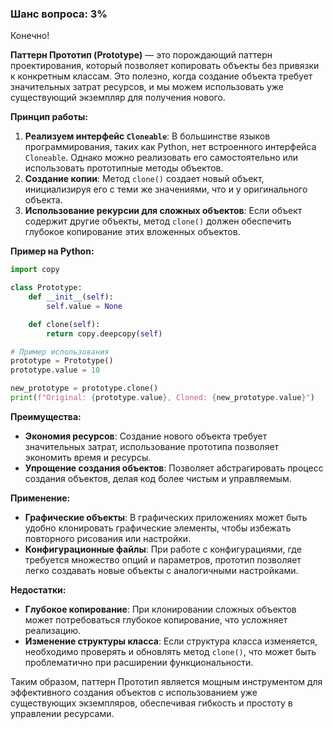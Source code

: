 ### Шанс вопроса: 3%

Конечно!

**Паттерн Прототип (Prototype)** — это порождающий паттерн проектирования, который позволяет копировать объекты без привязки к конкретным классам. Это полезно, когда создание объекта требует значительных затрат ресурсов, и мы можем использовать уже существующий экземпляр для получения нового.

**Принцип работы:**
1. **Реализуем интерфейс `Cloneable`**: В большинстве языков программирования, таких как Python, нет встроенного интерфейса `Cloneable`. Однако можно реализовать его самостоятельно или использовать прототипные методы объектов.
2. **Создание копии**: Метод `clone()` создает новый объект, инициализируя его с теми же значениями, что и у оригинального объекта.
3. **Использование рекурсии для сложных объектов**: Если объект содержит другие объекты, метод `clone()` должен обеспечить глубокое копирование этих вложенных объектов.

**Пример на Python:**
```python
import copy

class Prototype:
    def __init__(self):
        self.value = None

    def clone(self):
        return copy.deepcopy(self)

# Пример использования
prototype = Prototype()
prototype.value = 10

new_prototype = prototype.clone()
print(f"Original: {prototype.value}, Cloned: {new_prototype.value}")
```

**Преимущества:**
- **Экономия ресурсов**: Создание нового объекта требует значительных затрат, использование прототипа позволяет экономить время и ресурсы.
- **Упрощение создания объектов**: Позволяет абстрагировать процесс создания объектов, делая код более чистым и управляемым.

**Применение:**
- **Графические объекты**: В графических приложениях может быть удобно клонировать графические элементы, чтобы избежать повторного рисования или настройки.
- **Конфигурационные файлы**: При работе с конфигурациями, где требуется множество опций и параметров, прототип позволяет легко создавать новые объекты с аналогичными настройками.

**Недостатки:**
- **Глубокое копирование**: При клонировании сложных объектов может потребоваться глубокое копирование, что усложняет реализацию.
- **Изменение структуры класса**: Если структура класса изменяется, необходимо проверять и обновлять метод `clone()`, что может быть проблематично при расширении функциональности.

Таким образом, паттерн Прототип является мощным инструментом для эффективного создания объектов с использованием уже существующих экземпляров, обеспечивая гибкость и простоту в управлении ресурсами.